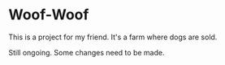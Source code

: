 # Woof-Woof

This is a project for my friend. It's a farm where dogs are sold.

Still ongoing. Some changes need to be made.

